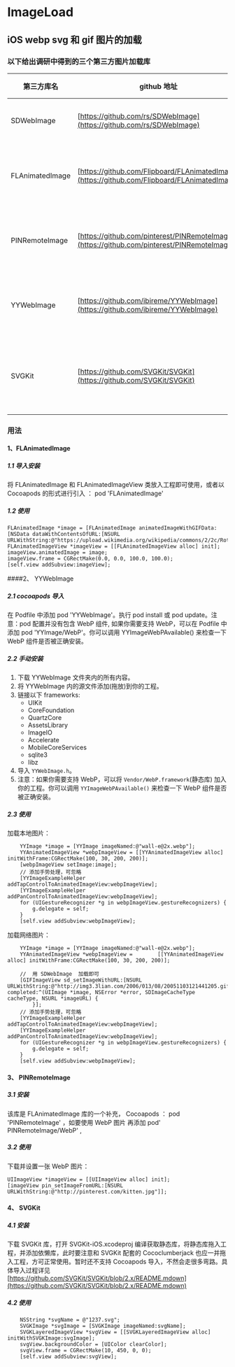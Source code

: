 # ImageLoad


## iOS webp svg  和 gif 图片的加载

### 以下给出调研中得到的三个第三方图片加载库


|第三方库名|github 地址|可加载图片类型| star 数| fork 数| Commits |
|---|---|---|---|---|---|
| SDWebImage |[https://github.com/rs/SDWebImage](https://github.com/rs/SDWebImage)| png,jpg,gif 等 | 16963 | 4661 |目前 1241 次提交，更新频繁，最新跟新日期|
| FLAnimatedImage | [https://github.com/Flipboard/FLAnimatedImage](https://github.com/Flipboard/FLAnimatedImage) | gif |5354|830|目前 204 次提交，2015年 到 2016年2 月更新频繁，已许久没有更新。|
| PINRemoteImage | [https://github.com/pinterest/PINRemoteImage](https://github.com/pinterest/PINRemoteImage) | gif,webp | 2756 | 264 |目前 484 次提交，常常更新，最近一次更新 2017.2.23 。|
| YYWebImage |[https://github.com/ibireme/YYWebImage](https://github.com/ibireme/YYWebImage)| webp,gif 等 | 2610 | 473 |目前 104 次提交，更新频率低：最近一次提交 2016。10 23 日。|
|SVGKit|[https://github.com/SVGKit/SVGKit](https://github.com/SVGKit/SVGKit)|svg | 2598 | 586 |目前 704 次提交，每个月都有提交记录，较为频繁，最近一次更新 2017.2.16。|



### 用法

#### 1、FLAnimatedImage  

##### 1.1 导入安装 
将 FLAnimatedImage 和 FLAnimatedImageView 类放入工程即可使用，或者以Cocoapods 的形式进行引入 ：	pod 'FLAnimatedImage' 

##### 1.2 使用
	FLAnimatedImage *image = [FLAnimatedImage animatedImageWithGIFData:[NSData dataWithContentsOfURL:[NSURL URLWithString:@"https://upload.wikimedia.org/wikipedia/commons/2/2c/Rotating_earth_%28large%29.gif"]]];
	FLAnimatedImageView *imageView = [[FLAnimatedImageView alloc] init];
	imageView.animatedImage = image;
	imageView.frame = CGRectMake(0.0, 0.0, 100.0, 100.0);
	[self.view addSubview:imageView];
	

####2、	YYWebImage 

##### 2.1 cocoapods 导入    
在 Podfile 中添加 pod 'YYWebImage'。执行 pod install 或 pod update。注意：pod 配置并没有包含 WebP 组件, 如果你需要支持 WebP，可以在 Podfile 中添加 pod 'YYImage/WebP'。你可以调用 YYImageWebPAvailable() 来检查一下 WebP 组件是否被正确安装。


##### 2.2 手动安装

1. 下载 YYWebImage 文件夹内的所有内容。
2. 将 YYWebImage 内的源文件添加(拖放)到你的工程。
3. 链接以下 frameworks:
	* UIKit
	* CoreFoundation
	* QuartzCore
	* AssetsLibrary
	* ImageIO
	* Accelerate
	* MobileCoreServices
	* sqlite3
	* libz
4. 导入 `YYWebImage.h`。
5. 注意：如果你需要支持 WebP，可以将 `Vendor/WebP.framework`(静态库) 加入你的工程。你可以调用 `YYImageWebPAvailable()` 来检查一下 WebP 组件是否被正确安装。
	
##### 2.3 使用
	
加载本地图片：
	
	
		YYImage *image = [YYImage imageNamed:@"wall-e@2x.webp"];
    	YYAnimatedImageView *webpImageView = [[YYAnimatedImageView alloc] initWithFrame:CGRectMake(100, 30, 200, 200)];
		[webpImageView setImage:image];
		// 添加手势处理，可忽略
    	[YYImageExampleHelper addTapControlToAnimatedImageView:webpImageView];
    	[YYImageExampleHelper addPanControlToAnimatedImageView:webpImageView];
    	for (UIGestureRecognizer *g in webpImageView.gestureRecognizers) {
        	g.delegate = self;
    	}
    	[self.view addSubview:webpImageView];	
加载网络图片：

		YYImage *image = [YYImage imageNamed:@"wall-e@2x.webp"];
    	YYAnimatedImageView *webpImageView = 		[[YYAnimatedImageView alloc] initWithFrame:CGRectMake(100, 30, 200, 200)];
    	
    	//  用 SDWebImage  加载即可
		[GIFImageView sd_setImageWithURL:[NSURL URLWithString:@"http://img3.3lian.com/2006/013/08/20051103121441205.gif"] completed:^(UIImage *image, NSError *error, SDImageCacheType cacheType, NSURL *imageURL) {
    		}];
		// 添加手势处理，可忽略
    	[YYImageExampleHelper addTapControlToAnimatedImageView:webpImageView];
    	[YYImageExampleHelper addPanControlToAnimatedImageView:webpImageView];
    	for (UIGestureRecognizer *g in webpImageView.gestureRecognizers) {
        	g.delegate = self;
    	}
    	[self.view addSubview:webpImageView];



#### 	3、 PINRemoteImage 


##### 3.1 安装

该库是 FLAnimatedImage 库的一个补充，
Cocoapods ： pod 'PINRemoteImage' ，如要使用 WebP 图片 再添加 pod' PINRemoteImage/WebP' ,




##### 3.2 使用

下载并设置一张 WebP 图片：    
	
	UIImageView *imageView = [[UIImageView alloc] init];
	[imageView pin_setImageFromURL:[NSURL URLWithString:@"http://pinterest.com/kitten.jpg"]];


#### 	4、 SVGKit
##### 4.1 安装
下载 SVGKit 库，打开 SVGKit-iOS.xcodeproj 编译获取静态库，将静态库拖入工程，并添加依懒库，此时要注意和 SVGKit 配套的 Cococlumberjack 也应一并拖入工程，方可正常使用。暂时还不支持 Cocoapods 导入，不然会走很多弯路。具体导入过程详见 [https://github.com/SVGKit/SVGKit/blob/2.x/README.mdown](https://github.com/SVGKit/SVGKit/blob/2.x/README.mdown)

##### 4.2 使用

		NSString *svgName = @"1237.svg";
    	SVGKImage *svgImage = [SVGKImage imageNamed:svgName];
    	SVGKLayeredImageView *svgView = [[SVGKLayeredImageView alloc] initWithSVGKImage:svgImage];
    	svgView.backgroundColor = [UIColor clearColor];
    	svgView.frame = CGRectMake(10, 450, 0, 0);
    	[self.view addSubview:svgView];



